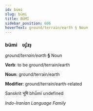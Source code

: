 ```yaml
---
id: bümi
slug: bümi
title: BÜMİ
sidebar_position: 606
hoverText: ground/terrain/earth § Noun
---
```


### bümi&emsp;<span kind="abugida">ʋʄƶɟ</span>

*ground/terrain/earth* **§** Noun

**Verb**: to be ground/terrain/earth

**Noun**: ground/terrain/earth

**Modifier**: ground/terrain/earth-related

Sanskrit भूमि bhū́mi undefined

*Indo-Iranian Language Family*